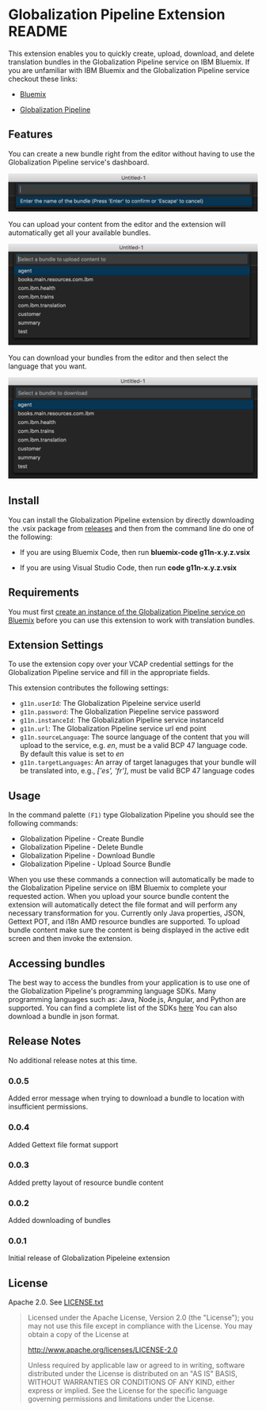 # Globalization Pipeline Extension README

This extension enables you to quickly create, upload, download, and delete translation bundles in the Globalization Pipeline service on IBM Bluemix.
If you are unfamiliar with IBM Bluemix and the Globalization Pipeline service checkout these links:

+ [Bluemix](https://bluemix.net)
- [Globalization Pipeline](https://console.ng.bluemix.net/docs/services/GlobalizationPipeline/index.html)

## Features

You can create a new bundle right from the editor without having to use the Globalization Pipeline service's dashboard.

![create bundle](images/create_bundle.png)

You can upload your content from the editor and the extension will automatically get all your available bundles.

![upload bundle](images/upload_bundle.png) 

You can download your bundles from the editor and then select the language that you want.

![download bundle](images/download_bundle.png)

## Install

You can install the Globalization Pipeline extension by directly downloading the .vsix package from [releases](https://github.com/IBM-Bluemix/gp-vscode-plugin/releases) and then from the command line do one of the following:

+ If you are using Bluemix Code, then run **bluemix-code g11n-x.y.z.vsix** 
- If you are using Visual Studio Code, then run **code g11n-x.y.z.vsix**

## Requirements

You must first [create an instance of the Globalization Pipeline service on Bluemix](https://github.com/IBM-Bluemix/gp-common#quick-start-guide) before you can use this extension to work with translation bundles.

## Extension Settings

To use the extension copy over your VCAP credential settings for the Globalization Pipeline service and fill in the appropriate fields.

This extension contributes the following settings:

* `g11n.userId`: The Globalization Pipeleine service userId
* `g11n.password`: The Globalization Piepeline service password
* `g11n.instanceId`: The Globalization Pipeline service instanceId
* `g11n.url`: The Globalization Pipeline service url end point
* `g11n.sourceLanguage`: The source language of the content that you will upload to the service, e.g. *en*, must be a valid BCP 47 language code. By default this value is set to *en*
* `g11n.targetLanguages`: An array of target lanaguges that your bundle will be translated into, e.g., *['es', 'fr']*, must be valid BCP 47 language codes

## Usage

In the command palette `(F1)` type Globalization Pipeline you should see the following commands:

+ Globalization Pipeline - Create Bundle
+ Globalization Pipeline - Delete Bundle
+ Globalization Pipeline - Download Bundle
+ Globalization Pipeline - Upload Source Bundle

When you use these commands a connection will automatically be made to the Globalization Pipeline service on IBM Bluemix to complete your requested action.
When you upload your source bundle content the extension will automatically detect the file format and will perform any necessary transformation for you. 
Currently only Java properties, JSON, Gettext POT, and i18n AMD resource bundles are supported. To upload bundle content make sure the content is being displayed in the active
edit screen and then invoke the extension.

## Accessing bundles

The best way to access the bundles from your application is to use one of the Globalization Pipeline's programming language SDKs. 
Many programming languages such as: Java, Node.js, Angular, and Python are supported. You can find a complete list of the SDKs [here](https://github.com/IBM-Bluemix/gp-common)
You can also download a bundle in json format.

## Release Notes

No additional release notes at this time.

### 0.0.5

Added error message when trying to download a bundle to location with insufficient permissions.

### 0.0.4

Added Gettext file format support

### 0.0.3

Added pretty layout of resource bundle content

### 0.0.2

Added downloading of bundles

### 0.0.1

Initial release of Globalization Pipeleine extension

## License

Apache 2.0. See [LICENSE.txt](LICENSE.txt)

> Licensed under the Apache License, Version 2.0 (the "License");
> you may not use this file except in compliance with the License.
> You may obtain a copy of the License at
> 
> http://www.apache.org/licenses/LICENSE-2.0
> 
> Unless required by applicable law or agreed to in writing, software
> distributed under the License is distributed on an "AS IS" BASIS,
> WITHOUT WARRANTIES OR CONDITIONS OF ANY KIND, either express or implied.
> See the License for the specific language governing permissions and
> limitations under the License.
